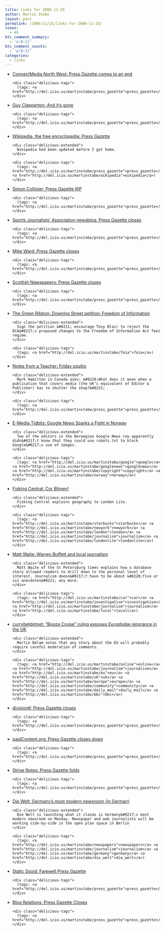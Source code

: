 ```yaml
---
title: links for 2006-11-25
author: Martin Stabe
layout: post
permalink: /2006/11/25/links-for-2006-11-25/
views:
  - 49
btc_comment_summary:
  - 'a:0:{}'
btc_comment_counts:
  - 'a:0:{}'
categories:
  - links
---
```

<ul class="delicious">
  <li>
    <div class="delicious-link">
      <a href="http://www.cmnw.co.uk/2006/11/press_gazette_c.html">ConnectMedia North West: Press Gazette comes to an end</a>
    </div>
    
    <div class="delicious-tags">
      (tags: <a href="http://del.icio.us/martinstabe/press_gazette">press_gazette</a>)
    </div>
  </li>
  
  <li>
    <div class="delicious-link">
      <a href="http://www.clapperton.co.uk/Blog/files/00743eabcbb5c0874588ea5164c221a9-242.html">Guy Clapperton: And it&#8217;s gone</a>
    </div>
    
    <div class="delicious-tags">
      (tags: <a href="http://del.icio.us/martinstabe/press_gazette">press_gazette</a>)
    </div>
  </li>
  
  <li>
    <div class="delicious-link">
      <a href="http://en.wikipedia.org/w/index.php?title=Press_Gazette&#038;diff=89883447&#038;oldid=prev">Wikipedia, the free encyclopedia: Press Gazette</a>
    </div>
    
    <div class="delicious-extended">
      Wikipedia had been updated before I got home.
    </div>
    
    <div class="delicious-tags">
      (tags: <a href="http://del.icio.us/martinstabe/press_gazette">press_gazette</a> <a href="http://del.icio.us/martinstabe/wikipedia">wikipedia</a>)
    </div>
  </li>
  
  <li>
    <div class="delicious-link">
      <a href="http://simoncollister.typepad.com/simonsays/2006/11/press_gazette_r.html">Simon Collister: Press Gazette RIP</a>
    </div>
    
    <div class="delicious-tags">
      (tags: <a href="http://del.icio.us/martinstabe/press_gazette">press_gazette</a>)
    </div>
  </li>
  
  <li>
    <div class="delicious-link">
      <a href="http://www.sportsjournalists.co.uk/blog/?p=322">Sports Journalists’ Association newsblog: Press Gazette closes</a>
    </div>
    
    <div class="delicious-tags">
      (tags: <a href="http://del.icio.us/martinstabe/press_gazette">press_gazette</a>)
    </div>
  </li>
  
  <li>
    <div class="delicious-link">
      <a href="http://wwwjournalismonline.blogspot.com/2006/11/press-gazette-closes-expected-but-sad.html">Mike Ward: Press Gazette closes</a>
    </div>
    
    <div class="delicious-tags">
      (tags: <a href="http://del.icio.us/martinstabe/press_gazette">press_gazette</a>)
    </div>
  </li>
  
  <li>
    <div class="delicious-link">
      <a href="http://scottishnewspapers.blogspot.com/2006/11/press-gazette-closes.html">Scottish Newspapers: Press Gazette closes</a>
    </div>
    
    <div class="delicious-tags">
      (tags: <a href="http://del.icio.us/martinstabe/press_gazette">press_gazette</a>)
    </div>
  </li>
  
  <li>
    <div class="delicious-link">
      <a href="http://www.tomgriffin.org/the_green_ribbon/2006/11/downing_street__1.html">The Green Ribbon: Downing Street petition: Freedom of Information</a>
    </div>
    
    <div class="delicious-extended">
      Sign the petition &#8211; encourage Tony Blair to reject the DCA&#8217;s proposed changes to the Freedom of Information Act fees regime.
    </div>
    
    <div class="delicious-tags">
      (tags: <a href="http://del.icio.us/martinstabe/foia">foia</a>)
    </div>
  </li>
  
  <li>
    <div class="delicious-link">
      <a href="http://www.tamark.ca/students/?p=2352">Notes from a Teacher: Friday squibs</a>
    </div>
    
    <div class="delicious-extended">
      Mark Hamilton in Canada asks: &#8220;What does it mean when a publication that covers media (the UK’s equivalent of Editor & Publisher) has to shutter the shop?&#8221;
    </div>
    
    <div class="delicious-tags">
      (tags: <a href="http://del.icio.us/martinstabe/press_gazette">press_gazette</a>)
    </div>
  </li>
  
  <li>
    <div class="delicious-link">
      <a href="http://www.poynter.org/column.asp?id=31&#038;aid=114380">E-Media Tidbits: Google News Sparks a Fight in Norway</a>
    </div>
    
    <div class="delicious-extended">
      Two of the editors in the Norwegian Google News row apparently didn&#8217;t know that they could use robots.txt to block Google&#8217;s use of images.
    </div>
    
    <div class="delicious-tags">
      (tags: <a href="http://del.icio.us/martinstabe/google">google</a> <a href="http://del.icio.us/martinstabe/googlenews">googlenews</a> <a href="http://del.icio.us/martinstabe/copyright">copyright</a> <a href="http://del.icio.us/martinstabe/norway">norway</a>)
    </div>
  </li>
  
  <li>
    <div class="delicious-link">
      <a href="http://fiskingcentral.typepad.com/fisking_central/2006/11/cor_blimey.html">Fisking Central: Cor Blimey!</a>
    </div>
    
    <div class="delicious-extended">
      Fisking Central explains geography to London Lite.
    </div>
    
    <div class="delicious-tags">
      (tags: <a href="http://del.icio.us/martinstabe/starbucks">starbucks</a> <a href="http://del.icio.us/martinstabe/newyork">newyork</a> <a href="http://del.icio.us/martinstabe/london">london</a> <a href="http://del.icio.us/martinstabe/journalism">journalism</a> <a href="http://del.icio.us/martinstabe/londonlite">londonlite</a>)
    </div>
  </li>
  
  <li>
    <div class="delicious-link">
      <a href="http://www.mattwaite.com/2006/11/24/warren-buffett-and-local-journalism/">Matt Waite: Warren Buffett and local journalism</a>
    </div>
    
    <div class="delicious-extended">
      Matt Waite of the St Petersburg times explains how a database story allowed readers to drill down to the personal level of interest. Journalism doesn&#8217;t have to be about &#8220;five or six anecdotes&#8221; any more.
    </div>
    
    <div class="delicious-tags">
      (tags: <a href="http://del.icio.us/martinstabe/car">car</a> <a href="http://del.icio.us/martinstabe/investigative">investigative</a> <a href="http://del.icio.us/martinstabe/journalism">journalism</a> <a href="http://del.icio.us/martinstabe/local">local</a>)
    </div>
  </li>
  
  <li>
    <div class="delicious-link">
      <a href="http://www.currybet.net/cbet_blog/2006/11/booze_cruise_ruling_exposes_eu.php">currybetdotnet: &#8220;Booze Cruise&#8221; ruling exposes Europhobe ignorance in the UK</a>
    </div>
    
    <div class="delicious-extended">
      Martin Belam notes that any story about the EU will probably require careful moderation of comments.
    </div>
    
    <div class="delicious-tags">
      (tags: <a href="http://del.icio.us/martinstabe/online">online</a> <a href="http://del.icio.us/martinstabe/journalism">journalism</a> <a href="http://del.icio.us/martinstabe/eu">eu</a> <a href="http://del.icio.us/martinstabe/uk">uk</a> <a href="http://del.icio.us/martinstabe/europe">europe</a> <a href="http://del.icio.us/martinstabe/community">community</a> <a href="http://del.icio.us/martinstabe/daily_mail">daily_mail</a> <a href="http://del.icio.us/martinstabe/bbc">bbc</a>)
    </div>
  </li>
  
  <li>
    <div class="delicious-link">
      <a href="http://www.division6.co.uk/wp/2006/11/24/press-gazette/">division6: Press Gazette closes</a>
    </div>
    
    <div class="delicious-tags">
      (tags: <a href="http://del.icio.us/martinstabe/press_gazette">press_gazette</a>)
    </div>
  </li>
  
  <li>
    <div class="delicious-link">
      <a href="http://www.paidcontent.org/entry/uks-press-gazette-closes-down-after-rescue-deal-fell-through-41-years-in-op/#When:02:33:01Z">paidContent.org: Press Gazette closes down</a>
    </div>
    
    <div class="delicious-tags">
      (tags: <a href="http://del.icio.us/martinstabe/press_gazette">press_gazette</a>)
    </div>
  </li>
  
  <li>
    <div class="delicious-link">
      <a href="http://strivepr.com/wordpress/2006/11/25/press-gazette-folds/">Strive Notes: Press Gazette folds</a>
    </div>
    
    <div class="delicious-tags">
      (tags: <a href="http://del.icio.us/martinstabe/press_gazette">press_gazette</a>)
    </div>
  </li>
  
  <li>
    <div class="delicious-link">
      <a href="http://www.welt.de/data/2006/11/19/1116064.html">Die Welt: Germany&#8217;s most modern newsroom (in German)</a>
    </div>
    
    <div class="delicious-extended">
      Die Welt is launching what it claims is Germany&#8217;s most modern newsroom on Monday. Newspaper and web journalists will be working side-by-side in the open plan space in Berlin
    </div>
    
    <div class="delicious-tags">
      (tags: <a href="http://del.icio.us/martinstabe/newspapers">newspapers</a> <a href="http://del.icio.us/martinstabe/journalism">journalism</a> <a href="http://del.icio.us/martinstabe/germany">germany</a> <a href="http://del.icio.us/martinstabe/die_welt">die_welt</a>)
    </div>
  </li>
  
  <li>
    <div class="delicious-link">
      <a href="http://staticsquid.blogspot.com/2006/11/farewell-press-gazette-httpwww.html">Static Squid: Farewell Press Gazette</a>
    </div>
    
    <div class="delicious-tags">
      (tags: <a href="http://del.icio.us/martinstabe/press_gazette">press_gazette</a>)
    </div>
  </li>
  
  <li>
    <div class="delicious-link">
      <a href="http://www.blog-relations.com/2006/11/25/press-gazette-closes/">Blog Relations: Press Gazette Closes</a>
    </div>
    
    <div class="delicious-tags">
      (tags: <a href="http://del.icio.us/martinstabe/press_gazette">press_gazette</a>)
    </div>
  </li>
</ul>